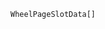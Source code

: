 <style>
  code.optional::after {
    content: "optional";
    color: var(--color-prettylights-syntax-keyword);
    font-style: italic;
  }
  code.class {color: var(--color-prettylights-syntax-entity);}
  code.type {color: var(--color-prettylights-syntax-variable);}
  code.prop {color: var(--color-prettylights-syntax-constant);}
  code.array::after {
    content: "[]";
    color: var(--color-fg-default);
  }
</style>

<code class="class array">WheelPageSlotData</code>

